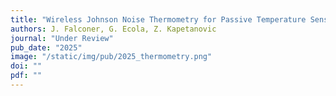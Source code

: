 ```yaml
---
title: "Wireless Johnson Noise Thermometry for Passive Temperature Sensing"
authors: J. Falconer, G. Ecola, Z. Kapetanovic
journal: "Under Review"
pub_date: "2025"
image: "/static/img/pub/2025_thermometry.png"
doi: ""
pdf: ""
---
```


